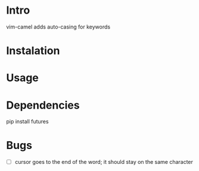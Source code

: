 Intro
=====
vim-camel adds auto-casing for keywords

Instalation
===========

Usage
=====

Dependencies
============
pip install futures

Bugs
====
 - [ ] cursor goes to the end of the word; it should stay on the same character
